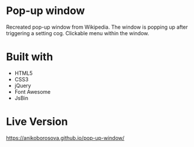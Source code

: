 # Pop-up window
Recreated pop-up window from Wikipedia. The window is popping up after triggering a setting cog. Clickable menu within the window. 
# Built with
- HTML5 
- CSS3
- jQuery 
- Font Awesome
- JsBin
# Live Version
https://anikoborosova.github.io/pop-up-window/
